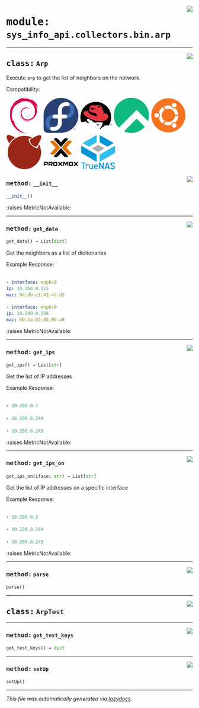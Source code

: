 <!-- markdownlint-disable -->

<a href="../src/sys_info_api/collectors/bin/arp.py#L0"><img align="right" style="float:right;" src="https://img.shields.io/badge/-source-cccccc?style=flat-square"></a>

# <kbd>module:</kbd> `sys_info_api.collectors.bin.arp`






---

<a href="../src/sys_info_api/collectors/bin/arp.py#L20"><img align="right" style="float:right;" src="https://img.shields.io/badge/-source-cccccc?style=flat-square"></a>

## <kbd>class:</kbd> `Arp`
Execute `arp` to get the list of neighbors on the network. 

Compatibility: 

![Debian](images/icons/debian.svg) ![Fedora](images/icons/fedora.svg) ![Redhat](images/icons/redhat.svg) ![Rocky](images/icons/rocky.svg) ![Ubuntu](images/icons/ubuntu.svg) ![FreeBSD](images/icons/freebsd.svg) ![Ubuntu](images/icons/proxmox.svg) ![Ubuntu](images/icons/truenas.svg) 

<a href="../src/sys_info_api/collectors/bin/arp.py#L29"><img align="right" style="float:right;" src="https://img.shields.io/badge/-source-cccccc?style=flat-square"></a>

### <kbd>method:</kbd> `__init__`

```python
__init__()
```

:raises MetricNotAvailable: 




---

<a href="../src/sys_info_api/collectors/bin/arp.py#L84"><img align="right" style="float:right;" src="https://img.shields.io/badge/-source-cccccc?style=flat-square"></a>

### <kbd>method:</kbd> `get_data`

```python
get_data() → List[dict]
```

Get the neighbors as a list of dictionaries 

Example Response: 

```yaml

- interface: enp6s0
ip: 10.200.0.115
mac: 9e:db:c1:43:4d:d3

- interface: enp6s0
ip: 10.200.0.204
mac: 50:5a:65:85:05:a9
``` 

:raises MetricNotAvailable: 

---

<a href="../src/sys_info_api/collectors/bin/arp.py#L104"><img align="right" style="float:right;" src="https://img.shields.io/badge/-source-cccccc?style=flat-square"></a>

### <kbd>method:</kbd> `get_ips`

```python
get_ips() → List[str]
```

Get the list of IP addresses 

Example Response: 

```yaml

- 10.200.0.3

- 10.200.0.244

- 10.200.0.243
``` 

:raises MetricNotAvailable: 

---

<a href="../src/sys_info_api/collectors/bin/arp.py#L121"><img align="right" style="float:right;" src="https://img.shields.io/badge/-source-cccccc?style=flat-square"></a>

### <kbd>method:</kbd> `get_ips_on`

```python
get_ips_on(iface: str) → List[str]
```

Get the list of IP addresses on a specific interface 

Example Response: 

```yaml

- 10.200.0.3

- 10.200.0.244

- 10.200.0.243
``` 

:raises MetricNotAvailable: 

---

<a href="../src/sys_info_api/collectors/bin/arp.py#L38"><img align="right" style="float:right;" src="https://img.shields.io/badge/-source-cccccc?style=flat-square"></a>

### <kbd>method:</kbd> `parse`

```python
parse()
```






---

<a href="../src/sys_info_api/collectors/bin/arp.py#L139"><img align="right" style="float:right;" src="https://img.shields.io/badge/-source-cccccc?style=flat-square"></a>

## <kbd>class:</kbd> `ArpTest`







---

<a href="../src/sys_info_api/collectors/bin/arp.py#L143"><img align="right" style="float:right;" src="https://img.shields.io/badge/-source-cccccc?style=flat-square"></a>

### <kbd>method:</kbd> `get_test_keys`

```python
get_test_keys() → dict
```





---

<a href="../src/sys_info_api/collectors/bin/arp.py#L140"><img align="right" style="float:right;" src="https://img.shields.io/badge/-source-cccccc?style=flat-square"></a>

### <kbd>method:</kbd> `setUp`

```python
setUp()
```








---

_This file was automatically generated via [lazydocs](https://github.com/ml-tooling/lazydocs)._
